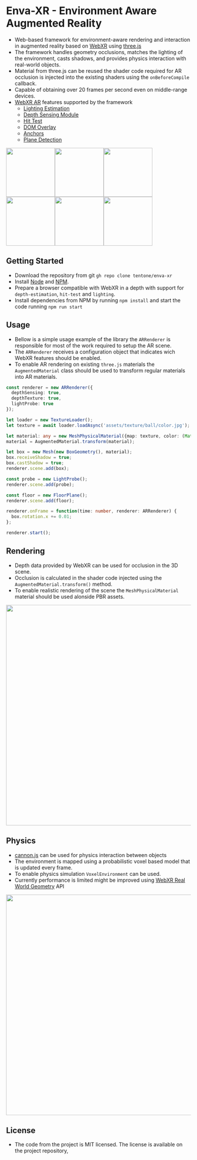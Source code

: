 # Enva-XR - Environment Aware Augmented Reality

- Web-based framework for environment-aware rendering and interaction in augmented reality based on [WebXR](https://www.w3.org/TR/webxr/) using [three.js](https://threejs.org/)
- The framework handles  geometry occlusions, matches the lighting of the environment, casts shadows, and provides physics interaction with real-world objects.
- Material from three.js can be reused the shader code required for AR occlusion is injected into the existing shaders using the `onBeforeCompile` callback.
- Capable of obtaining over 20 frames per second even on middle-range devices.
- [WebXR AR](https://immersive-web.github.io/webxr-ar-module/) features supported by the framework
  - [Lighting Estimation](https://immersive-web.github.io/lighting-estimation/)
  - [Depth Sensing Module](https://immersive-web.github.io/depth-sensing/)
  - [Hit Test](https://immersive-web.github.io/hit-test/)
  - [DOM Overlay](https://immersive-web.github.io/dom-overlays/)
  - [Anchors](https://immersive-web.github.io/anchors/)
  - [Plane Detection](https://immersive-web.github.io/real-world-geometry/plane-detection.html)

<img src="https://raw.githubusercontent.com/tentone/ar-occlusion/main/readme/screenshot/a.jpg" width="133"><img src="https://raw.githubusercontent.com/tentone/ar-occlusion/main/readme/screenshot/b.jpg" width="133"><img src="https://raw.githubusercontent.com/tentone/ar-occlusion/main/readme/screenshot/f.jpg" width="133"><img src="https://raw.githubusercontent.com/tentone/ar-occlusion/main/readme/screenshot/e.jpg" width="133"><img src="https://raw.githubusercontent.com/tentone/ar-occlusion/main/readme/screenshot/c.jpg" width="133"><img src="https://raw.githubusercontent.com/tentone/ar-occlusion/main/readme/screenshot/d.jpg" width="133">



## Getting Started

- Download the repository from git `gh repo clone tentone/enva-xr`
- Install [Node](https://nodejs.org/en/) and [NPM](https://www.npmjs.com/).
- Prepare a browser compatible with WebXR in a depth with support for `depth-estimation`, `hit-test` and `lighting`.
- Install dependencies from NPM by running `npm install` and start the code running `npm run start`


## Usage

 - Bellow is a simple usage example of the library the `ARRenderer` is responsible for most of the work required to setup the AR scene.
 - The `ARRenderer` receives a configuration object that indicates wich WebXR features should be enabled.
 - To enable AR rendering on existing `three.js` materials the `AugmentedMaterial` class should be used to transform regular materials into AR materials.
 

``` typescript
const renderer = new ARRenderer({
  depthSensing: true,
  depthTexture: true,
  lightProbe: true
});

let loader = new TextureLoader();
let texture = await loader.loadAsync('assets/texture/ball/color.jpg');

let material: any = new MeshPhysicalMaterial({map: texture, color: (Math.random() * 0xFFFFFF)});
material = AugmentedMaterial.transform(material);

let box = new Mesh(new BoxGeometry(), material);
box.receiveShadow = true;
box.castShadow = true;
renderer.scene.add(box);

const probe = new LightProbe();
renderer.scene.add(probe);

const floor = new FloorPlane();
renderer.scene.add(floor);

renderer.onFrame = function(time: number, renderer: ARRenderer) {
  box.rotation.x += 0.01;
};

renderer.start();
```



## Rendering

- Depth data provided by WebXR can be used for occlusion in the 3D scene.
- Occlusion is calculated in the shader code injected using the `AugmentedMaterial.transform()` method.
- To enable realistic rendering of the scene the `MeshPhysicalMaterial` material should be used alonside PBR assets. 

<img src="https://raw.githubusercontent.com/tentone/ar-occlusion/main/readme/rendering.png" width="600">


## Physics

- [cannon.js](https://schteppe.github.io/cannon.js/) can be used for physics interaction between objects
- The environment is mapped using a probabilistic voxel based model that is updated every frame.
- To enable physics simulation `VoxelEnvironment` can be used.
- Currently performance is limited might be improved using [WebXR Real World Geometry](https://github.com/immersive-web/real-world-geometry) API

<img src="https://raw.githubusercontent.com/tentone/ar-occlusion/main/readme/physics.png" width="600">

## License

- The code from the project is MIT licensed. The license is available on the project repository,
